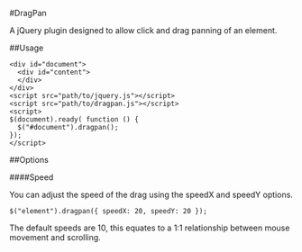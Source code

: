 #DragPan

A jQuery plugin designed to allow click and drag panning of an element.


##Usage

    <div id="document">
      <div id="content">
      </div>
    </div>
    <script src="path/to/jquery.js"></script>
    <script src="path/to/dragpan.js"></script>
    <script>
    $(document).ready( function () {
      $("#document").dragpan();
    });
    </script>

##Options

####Speed

You can adjust the speed of the drag using the speedX and speedY options.

    $("element").dragpan({ speedX: 20, speedY: 20 });

The default speeds are 10, this equates to a 1:1 relationship between mouse movement and scrolling.
